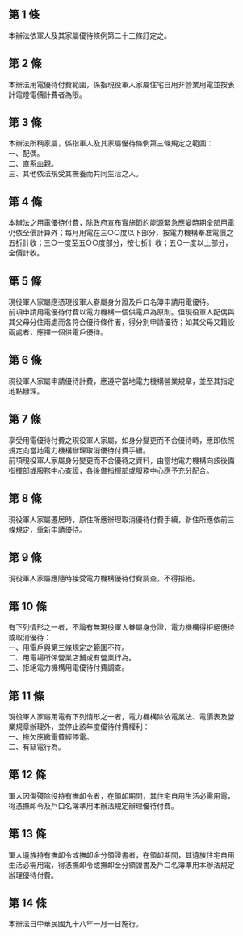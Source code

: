 第 1 條
-------
本辦法依軍人及其家屬優待條例第二十三條訂定之。

第 2 條
-------
本辦法用電優待付費範圍，係指現役軍人家屬住宅自用非營業用電並按表  
計電燈電價計費者為限。

第 3 條
-------
本辦法所稱家屬，係指軍人及其家屬優待條例第三條規定之範圍：  
一、配偶。  
二、直系血親。  
三、其他依法規受其撫養而共同生活之人。

第 4 條
-------
本辦法之用電優待付費，除政府宣布實施節約能源緊急應變時期全部用電  
仍依全價計算外；每月用電在三○○度以下部分，按電力機構奉准電價之  
五折計收；三○一度至五○○度部分，按七折計收；五○一度以上部分，  
全價計收。

第 5 條
-------
現役軍人家屬應憑現役軍人眷屬身分證及戶口名簿申請用電優待。  
前項申請用電優待付費以電力機構一個供電戶為原則。但現役軍人配偶與  
其父母分住兩處而各符合優待條件者，得分別申請優待；如其父母又籍設  
兩處者，應擇一個供電戶優待。

第 6 條
-------
現役軍人家屬申請優待計費，應遵守當地電力機構營業規章，並至其指定  
地點辦理。

第 7 條
-------
享受用電優待付費之現役軍人家屬，如身分變更而不合優待時，應即依照  
規定向當地電力機構辦理取消優待付費手續。  
前項現役軍人家屬身分變更而不合優待之資料，由當地電力機構向該後備  
指揮部或服務中心查證，各後備指揮部或服務中心應予充分配合。

第 8 條
-------
現役軍人家屬遷居時，原住所應辦理取消優待付費手續，新住所應依前三  
條規定，重新申請優待。

第 9 條
-------
現役軍人家屬應隨時接受電力機構優待付費調查，不得拒絕。

第 10 條
--------
有下列情形之一者，不論有無現役軍人眷屬身分證，電力機構得拒絕優待  
或取消優待：  
一、用電戶與第三條規定之範圍不符。  
二、用電場所係營業店舖或有營業行為。  
三、拒絕電力機構用電優待付費調查。

第 11 條
--------
現役軍人家屬用電有下列情形之一者，電力機構除依電業法、電價表及營  
業規章辦理外，並停止該年度優待付費權利：  
一、拖欠應繳電費經停電。  
二、有竊電行為。

第 12 條
--------
軍人因傷殘除役持有撫卹令者，在領卹期間，其住宅自用生活必需用電，  
得憑撫卹令及戶口名簿準用本辦法規定辦理優待付費。

第 13 條
--------
軍人遺族持有撫卹令或撫卹金分領證書者，在領卹期間，其遺族住宅自用  
生活必需用電，得憑撫卹令或撫卹金分領證書及戶口名簿準用本辦法規定  
辦理優待付費。

第 14 條
--------
本辦法自中華民國九十八年一月一日施行。

